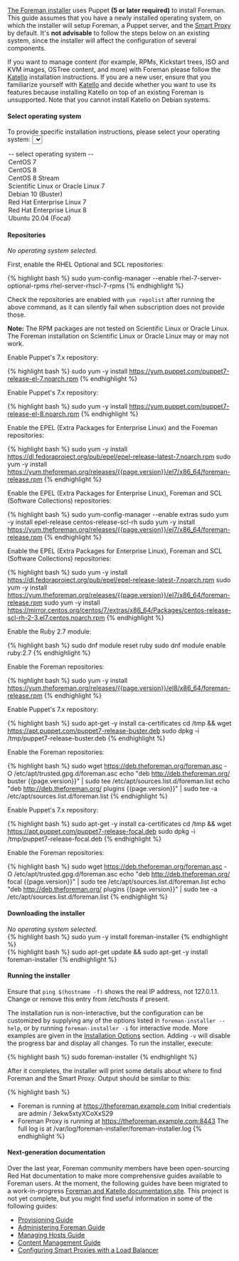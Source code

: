 [The Foreman installer](/manuals/{{page.version}}/index.html#3.2ForemanInstaller) uses Puppet **(5 or later required)** to install Foreman. This guide assumes that you have a newly installed operating system, on which the installer will setup Foreman, a Puppet server, and the [Smart Proxy](/manuals/{{page.version}}/index.html#4.3SmartProxies) by default. It's **not advisable** to follow the steps below on an existing system, since the installer will affect the configuration of several components.

<div class="alert alert-info">

If you want to manage content (for example, RPMs, Kickstart trees, ISO and KVM images, OSTree content, and more) with Foreman please follow the  <a href="https://theforeman.org/plugins/katello/">Katello</a> installation instructions. If you are a new user, ensure that you familiarize yourself with  <a href="https://theforeman.org/plugins/katello/">Katello</a> and decide whether you want to use its features because installing Katello on top of an existing Foreman is unsupported. Note that you cannot install Katello on Debian systems.

</div>


#### Select operating system

<script type="text/javascript">
function update_quickstart_os(select) {
  var os = select.value;
  $(".quickstart_os").hide();
  if (os && os != 'none') {
    $(".quickstart_os_"+os).show();
  } else {
    $(".quickstart_os_none").show();
  }
}
</script>

To provide specific installation instructions, please select your operating system:
<select onChange="update_quickstart_os(this);">
  <option value="none">-- select operating system --</option>
  <option value="centos7">CentOS 7</option>
  <option value="el8">CentOS 8</option>
  <option value="el8">CentOS 8 Stream</option>
  <option value="other_el7">Scientific Linux or Oracle Linux 7</option>
  <option value="debian10">Debian 10 (Buster)</option>
  <option value="rhel7">Red Hat Enterprise Linux 7</option>
  <option value="rhel8">Red Hat Enterprise Linux 8</option>
  <option value="ubuntu2004">Ubuntu 20.04 (Focal)</option>
</select>

#### Repositories

<div class="quickstart_os quickstart_os_none">
  <i>No operating system selected.</i>
</div>

<div class="quickstart_os quickstart_os_rhel7">
  <p>First, enable the RHEL Optional and SCL repositories:</p>

{% highlight bash %}
sudo yum-config-manager --enable rhel-7-server-optional-rpms rhel-server-rhscl-7-rpms
{% endhighlight %}

  <p>
    Check the repositories are enabled with <code>yum repolist</code> after running the above command, as it can silently fail when subscription does not provide those.
  </p>
</div>

<div class="quickstart_os quickstart_os_rhel7 quickstart_os_other_el7 quickstart_os_centos7">
  <p>
    <b>Note:</b> The RPM packages are not tested on Scientific Linux or Oracle Linux. The Foreman installation on Scientific Linux or Oracle Linux may or may not work.
  </p>

  <p>
    Enable Puppet's 7.x repository:
  </p>

{% highlight bash %}
sudo yum -y install https://yum.puppet.com/puppet7-release-el-7.noarch.rpm
{% endhighlight %}
</div>

<div class="quickstart_os quickstart_os_rhel8 quickstart_os_el8">
  <p>
    Enable Puppet's 7.x repository:
  </p>

{% highlight bash %}
sudo yum -y install https://yum.puppet.com/puppet7-release-el-8.noarch.rpm
{% endhighlight %}
</div>

<div class="quickstart_os quickstart_os_rhel7">
  <p>Enable the EPEL (Extra Packages for Enterprise Linux) and the Foreman repositories:</p>

{% highlight bash %}
sudo yum -y install https://dl.fedoraproject.org/pub/epel/epel-release-latest-7.noarch.rpm
sudo yum -y install https://yum.theforeman.org/releases/{{page.version}}/el7/x86_64/foreman-release.rpm
{% endhighlight %}
</div>

<div class="quickstart_os quickstart_os_centos7">
  <p>Enable the EPEL (Extra Packages for Enterprise Linux), Foreman and SCL (Software Collections) repositories:</p>

{% highlight bash %}
sudo yum-config-manager --enable extras
sudo yum -y install epel-release centos-release-scl-rh
sudo yum -y install https://yum.theforeman.org/releases/{{page.version}}/el7/x86_64/foreman-release.rpm
{% endhighlight %}

</div>

<div class="quickstart_os quickstart_os_other_el7">
  <p>Enable the EPEL (Extra Packages for Enterprise Linux), Foreman and SCL (Software Collections) repositories:</p>

{% highlight bash %}
sudo yum -y install https://dl.fedoraproject.org/pub/epel/epel-release-latest-7.noarch.rpm
sudo yum -y install https://yum.theforeman.org/releases/{{page.version}}/el7/x86_64/foreman-release.rpm
sudo yum -y install https://mirror.centos.org/centos/7/extras/x86_64/Packages/centos-release-scl-rh-2-3.el7.centos.noarch.rpm
{% endhighlight %}

</div>

<div class="quickstart_os quickstart_os_rhel8 quickstart_os_el8">
  <p>Enable the Ruby 2.7 module:</p>

{% highlight bash %}
sudo dnf module reset ruby
sudo dnf module enable ruby:2.7
{% endhighlight %}
</div>

<div class="quickstart_os quickstart_os_rhel8 quickstart_os_el8">
  <p>Enable the Foreman repositories:</p>

{% highlight bash %}
sudo yum -y install https://yum.theforeman.org/releases/{{page.version}}/el8/x86_64/foreman-release.rpm
{% endhighlight %}
</div>

<div class="quickstart_os quickstart_os_debian10">
  <p>
    Enable Puppet's 7.x repository:
  </p>

{% highlight bash %}
sudo apt-get -y install ca-certificates
cd /tmp && wget https://apt.puppet.com/puppet7-release-buster.deb
sudo dpkg -i /tmp/puppet7-release-buster.deb
{% endhighlight %}

  <p>Enable the Foreman repositories:</p>

{% highlight bash %}
sudo wget https://deb.theforeman.org/foreman.asc -O /etc/apt/trusted.gpg.d/foreman.asc
echo "deb http://deb.theforeman.org/ buster {{page.version}}" | sudo tee /etc/apt/sources.list.d/foreman.list
echo "deb http://deb.theforeman.org/ plugins {{page.version}}" | sudo tee -a /etc/apt/sources.list.d/foreman.list
{% endhighlight %}
</div>

<div class="quickstart_os quickstart_os_ubuntu2004">
  <p>
    Enable Puppet's 7.x repository:
  </p>

{% highlight bash %}
sudo apt-get -y install ca-certificates
cd /tmp && wget https://apt.puppet.com/puppet7-release-focal.deb
sudo dpkg -i /tmp/puppet7-release-focal.deb
{% endhighlight %}

  <p>Enable the Foreman repositories:</p>

{% highlight bash %}
sudo wget https://deb.theforeman.org/foreman.asc -O /etc/apt/trusted.gpg.d/foreman.asc
echo "deb http://deb.theforeman.org/ focal {{page.version}}" | sudo tee /etc/apt/sources.list.d/foreman.list
echo "deb http://deb.theforeman.org/ plugins {{page.version}}" | sudo tee -a /etc/apt/sources.list.d/foreman.list
{% endhighlight %}
</div>

#### Downloading the installer

<div class="quickstart_os quickstart_os_none">
  <i>No operating system selected.</i>
</div>

<div class="quickstart_os quickstart_os_rhel7 quickstart_os_el7 quickstart_os_centos7 other_el7 quickstart_os_rhel8 quickstart_os_el8">
{% highlight bash %}
sudo yum -y install foreman-installer
{% endhighlight %}
</div>

<div class="quickstart_os quickstart_os_debian10 quickstart_os_ubuntu2004">
{% highlight bash %}
sudo apt-get update && sudo apt-get -y install foreman-installer
{% endhighlight %}
</div>

#### Running the installer

<div class="quickstart_os quickstart_os_debian10 quickstart_os_ubuntu2004 alert alert-info">
  Ensure that <code>ping $(hostname -f)</code> shows the real IP address, not 127.0.1.1.  Change or remove this entry from /etc/hosts if present.
</div>

The installation run is non-interactive, but the configuration can be customized by supplying any of the options listed in `foreman-installer --help`, or by running `foreman-installer -i` for interactive mode.  More examples are given in the [Installation Options](/manuals/{{page.version}}/index.html#3.2.2InstallerOptions) section.  Adding `-v` will disable the progress bar and display all changes.  To run the installer, execute:

<div class="quickstart_os quickstart_os_none quickstart_os_el7 quickstart_os_rhel7 quickstart_os_debian10 quickstart_os_ubuntu2004 quickstart_os_el8 quickstart_os_rhel8">
{% highlight bash %}
sudo foreman-installer
{% endhighlight %}
</div>

After it completes, the installer will print some details about where to find Foreman and the Smart Proxy. Output should be similar to this:

{% highlight bash %}
  * Foreman is running at https://theforeman.example.com
      Initial credentials are admin / 3ekw5xtyXCoXxS29
  * Foreman Proxy is running at https://theforeman.example.com:8443
  The full log is at /var/log/foreman-installer/foreman-installer.log
{% endhighlight %}

#### Next-generation documentation

Over the last year, Foreman community members have been open-sourcing Red Hat documentation to make more comprehensive guides available to Foreman users. At the moment, the following guides have been migrated to a work-in-progress [Foreman and Katello documentation site](https://docs.theforeman.org). This project is not yet complete, but you might find useful information in some of the following guides:

* [Provisioning Guide](https://docs.theforeman.org/master/Provisioning_Guide/index-foreman.html)
* [Administering Foreman Guide](https://docs.theforeman.org/master/Administering_Red_Hat_Satellite/index-foreman.html)
* [Managing Hosts Guide](https://docs.theforeman.org/master/Managing_Hosts/index-foreman.html)
* [Content Management Guide](https://docs.theforeman.org/master/Content_Management_Guide/index-foreman.html)
* [Configuring Smart Proxies with a Load Balancer](https://docs.theforeman.org/master/Configuring_Load_Balancer/index-foreman.html)
